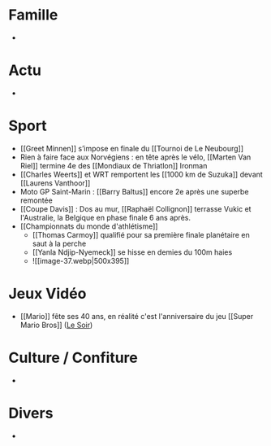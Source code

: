 # Famille
- 
# Actu
- 
# Sport
- [[Greet Minnen]] s’impose en finale du [[Tournoi de Le Neubourg]]
- Rien à faire face aux Norvégiens : en tête après le vélo, [[Marten Van Riel]] termine 4e des [[Mondiaux de Thriatlon]] Ironman
- [[Charles Weerts]] et WRT remportent les [[1000 km de Suzuka]] devant [[Laurens Vanthoor]]
- Moto GP Saint-Marin : [[Barry Baltus]] encore 2e après une superbe remontée
- [[Coupe Davis]] : Dos au mur, [[Raphaël Collignon]] terrasse Vukic et l'Australie, la Belgique en phase finale 6 ans après.
- [[Championnats du monde d'athlétisme]]
	- [[Thomas Carmoy]] qualifié pour sa première finale planétaire en saut à la perche
	- [[Yanla Ndjip-Nyemeck]] se hisse en demies du 100m haies 
	- ![[image-37.webp|500x395]]
# Jeux Vidéo
- [[Mario]] fête ses 40 ans, en réalité c'est l'anniversaire du jeu [[Super Mario Bros]] ([Le Soir](https://www.lesoir.be/698641/article/2025-09-12/mario-le-daron-du-jeu-video-souffle-ses-40-bougies))
# Culture / Confiture
- 
# Divers
- 
